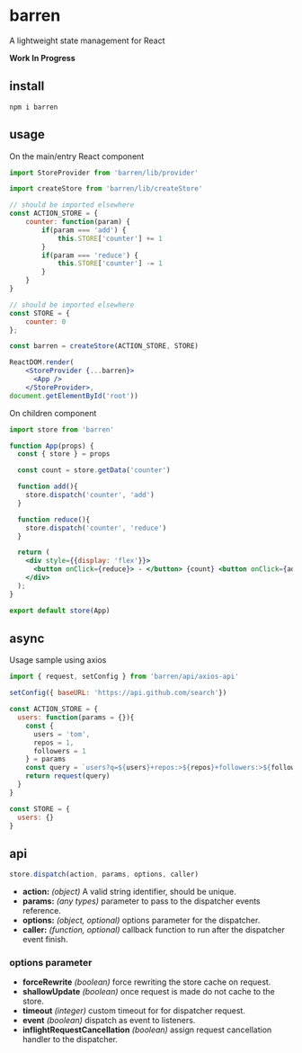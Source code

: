 # barren
A lightweight state management for React

**Work In Progress**

## install
```npm i barren```

## usage

On the main/entry React component

```jsx
import StoreProvider from 'barren/lib/provider'

import createStore from 'barren/lib/createStore'

// should be imported elsewhere
const ACTION_STORE = {
    counter: function(param) {
        if(param === 'add') {
            this.STORE['counter'] += 1
        }
        if(param === 'reduce') {
            this.STORE['counter'] -= 1
        }
    }
}

// should be imported elsewhere
const STORE = {
    counter: 0
};

const barren = createStore(ACTION_STORE, STORE)

ReactDOM.render(
    <StoreProvider {...barren}>
      <App />
    </StoreProvider>,
document.getElementById('root'))
```

On children component

```jsx
import store from 'barren'

function App(props) {
  const { store } = props 

  const count = store.getData('counter')

  function add(){
    store.dispatch('counter', 'add')
  }

  function reduce(){
    store.dispatch('counter', 'reduce')
  }

  return (
    <div style={{display: 'flex'}}>
      <button onClick={reduce}> - </button> {count} <button onClick={add}> + </button>
    </div>
  );
}

export default store(App)
```

## async

Usage sample using axios
```js
import { request, setConfig } from 'barren/api/axios-api'

setConfig({ baseURL: 'https://api.github.com/search'})

const ACTION_STORE = {
  users: function(params = {}){
    const {
      users = 'tom',
      repos = 1,
      followers = 1
    } = params
    const query = `users?q=${users}+repos:>${repos}+followers:>${followers}`
    return request(query)
  }
}

const STORE = {
  users: {}
}
```


## api
```js
store.dispatch(action, params, options, caller)
```

* **action:** *(object)* A valid string identifier, should be unique.
* **params:** *(any types)* parameter to pass to the dispatcher events reference.
* **options:** *(object, optional)* options parameter for the dispatcher.
* **caller:** *(function, optional)* callback function to run after the dispatcher event finish.

### options parameter
* **forceRewrite** *(boolean)* force rewriting the store cache on request.
* **shallowUpdate** *(boolean)* once request is made do not cache to the store.
* **timeout** *(integer)* custom timeout for for dispatcher request.
* **event** *(boolean)* dispatch as event to listeners.
* **inflightRequestCancellation** *(boolean)* assign request cancellation handler to the dispatcher.

